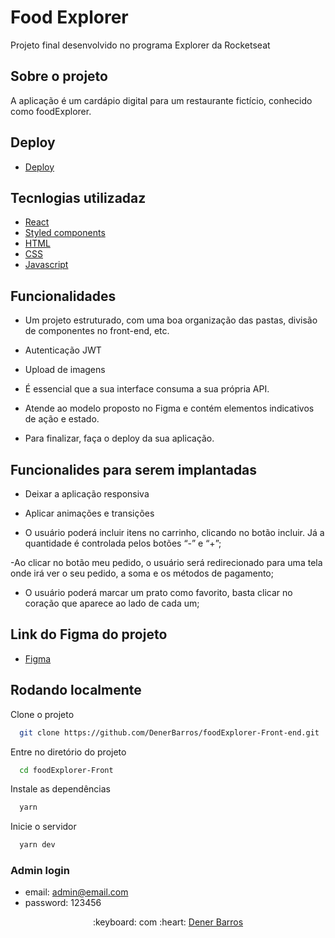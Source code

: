 # Food Explorer

Projeto final desenvolvido no programa Explorer da Rocketseat

## Sobre o projeto

A aplicação  é um cardápio digital para um restaurante fictício, conhecido como foodExplorer.


## Deploy

- <a target="_blank" href="https://foodexplorer-dnr.netlify.app/">Deploy</a>

## Tecnlogias utilizadaz

- <a target="_blank" href="https://pt-br.reactjs.org/">React</a>
- <a target="_blank" href="https://styled-components.com/">Styled components</a>
- <a target="_blank" href="https://developer.mozilla.org/pt-BR/docs/Web/HTML">HTML</a>
- <a target="_blank" href="https://developer.mozilla.org/pt-BR/docs/Web/CSS">CSS</a>
- <a target="_blank" href="https://developer.mozilla.org/pt-BR/docs/Web/JavaScript">Javascript</a>


## Funcionalidades

- Um projeto estruturado, com uma boa organização das pastas, divisão de componentes no front-end, etc.

- Autenticação JWT

- Upload de imagens

- É essencial que a sua interface consuma a sua própria API.

- Atende ao modelo proposto no Figma e contém elementos indicativos de ação e estado.

- Para finalizar, faça o deploy da sua aplicação.

## Funcionalides para serem implantadas

- Deixar a aplicação responsiva

- Aplicar animações e transições

- O usuário poderá incluir itens no carrinho, clicando no botão incluir. Já a quantidade é controlada pelos botões “-” e “+”;

-Ao clicar no botão meu pedido, o usuário será redirecionado para uma tela onde irá ver o seu pedido, a soma e os métodos de pagamento;

- O usuário poderá marcar um prato como favorito, basta clicar no coração que aparece ao lado de cada um;

## Link do Figma do projeto

- <a target="_blank" href="https://www.figma.com/file/GkqG5AUJe3ppcUEHfvOX6z/food-explorer?node-id=0%3A1">Figma</a>

## Rodando localmente

Clone o projeto

```bash
  git clone https://github.com/DenerBarros/foodExplorer-Front-end.git
```

Entre no diretório do projeto

```bash
  cd foodExplorer-Front
```

Instale as dependências

```bash
  yarn 
```




Inicie o servidor

```bash
  yarn dev
```

### Admin login
- email: admin@email.com
- password: 123456




<p align="center">:keyboard: com :heart: <a target="_blank" href="https://www.linkedin.com/in/dener-marcos/">Dener Barros</a></p>